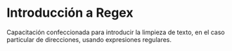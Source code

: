 # Introducción a Regex

Capacitación confeccionada para introducir la limpieza de texto, en el caso particular de direcciones, usando expresiones regulares.
